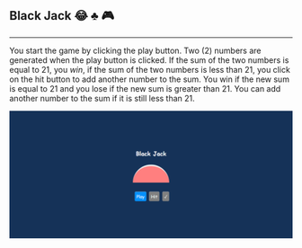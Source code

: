 ## Black Jack :joy: :clubs: :video_game:
---

You start the game by clicking the play button.
Two (2) numbers are generated when the play button is clicked. If the sum of the two numbers is equal to 21, you *win*, if the sum of the two numbers is less than 21, you click on the hit button to add another number to the sum. You win if the new sum is equal to 21 and you lose if the new sum is greater than 21. You can add another number to the sum if it is still less than 21.

![Game snapshot!](/images/snapshot.PNG "Black Jack")